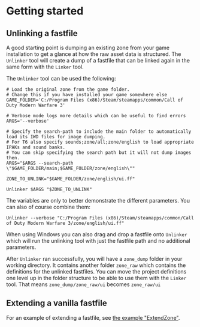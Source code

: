# Getting started

## Unlinking a fastfile

A good starting point is dumping an existing zone from your game installation to get a glance at how the raw asset data is structured.
The `Unlinker` tool will create a dump of a fastfile that can be linked again in the same form with the `Linker` tool.

The `Unlinker` tool can be used the following:
```shell
# Load the original zone from the game folder.
# Change this if you have installed your game somewhere else
GAME_FOLDER='C:/Program Files (x86)/Steam/steamapps/common/Call of Duty Modern Warfare 3'

# Verbose mode logs more details which can be useful to find errors
ARGS='--verbose'

# Specify the search-path to include the main folder to automatically load its IWD files for image dumping.
# For T6 also specify sounds;zone/all;zone/english to load appropriate IPAKs and sound banks.
# You can skip specifying the search path but it will not dump images then.
ARGS="$ARGS --search-path \"$GAME_FOLDER/main;$GAME_FOLDER/zone/english\""

ZONE_TO_UNLINK="$GAME_FOLDER/zone/english/ui.ff"

Unlinker $ARGS "$ZONE_TO_UNLINK"
```

The variables are only to better demonstrate the different parameters.
You can also of course combine them:

```shell
Unlinker --verbose "C:/Program Files (x86)/Steam/steamapps/common/Call of Duty Modern Warfare 3/zone/english/ui.ff"
```

When using Windows you can also drag and drop a fastfile onto `Unlinker` which will run the unlinking tool with just the fastfile path and no additional parameters.

After `Unlinker` ran successfully, you will have a `zone_dump` folder in your working directory.
It contains another folder `zone_raw` which contains the definitions for the unlinked fastfiles.
You can move the project definitions one level up in the folder structure to be able to use them with the `Linker` tool.
That means `zone_dump/zone_raw/ui` becomes `zone_raw/ui`

## Extending a vanilla fastfile

For an example of extending a fastfile, see [the example "ExtendZone"](example/ExtendZone).
